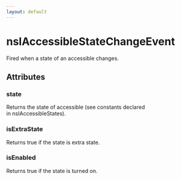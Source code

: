 ```yaml
---
layout: default
---
```


# nsIAccessibleStateChangeEvent #
  
Fired when a state of an accessible changes.  
  

## Attributes ##

### state ###
  
Returns the state of accessible (see constants declared  
in nsIAccessibleStates).  
  

### isExtraState ###
  
Returns true if the state is extra state.  
  

### isEnabled ###
  
Returns true if the state is turned on.  
  
